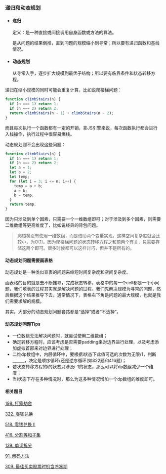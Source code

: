 ### 递归和动态规划

- #### 递归

  定义：是一种直接或间接调用自身函数或方法的算法。

  是从问题的结果倒推，直到问题的规模缩小到寻常；所以要有递归函数和基线情况。

- #### 动态规划

  从寻常入手，逐步扩大规模到最优子结构；所以要有临界条件和状态转移方程。

递归在缩小规模的同时可能会重复计算，比如说爬楼梯问题：

```javascript
function climbStairs(n) {
  if (n === 1) return 1;
  if (n === 2) return 2;
  return climbStairs(n - 1) + climbStairs(n - 2);
}
```

而且每次执行一个函数都有一定的开销，拿JS引擎来说，每次函数执行都会进行入栈操作，执行过程中很容易爆栈。

动态规划则不会出现这些问题：

```javascript
function climbStairs(n) {
  if (n === 1) return 1;
  if (n === 2) return 2;
  let a = 1;
  let b = 2;
  let temp;
  for (let i = 3; i <= n; i++) {
    temp = a + b;
    a = b;
    b = temp;
  }
  return temp;
}
```

因为只涉及到单个因素，只需要一个一维数组即可；对于涉及到多个因素，则需要二维数组等更高维度了，比如说经典的背包问题。

> 爬楼梯没有使用一维数组，而是借助两个变量实现，这样空间复杂度就会比较小，为O(1)。因为爬楼梯问题的状态转移方程之和前两个有关，只需要存储这两个即可。很多时候都可以这样讨巧，但并不是所有的。



#### 动态规划问题需要画表格

动态规划是一种类似查表的问题来缩短时间复杂度和空间复杂度。

画表格的目的就是去不断推导，完成状态转移，表格中的每一个cell都是一个小问题，我们填表的过程其实就是解决问题的过程。我们先解决规模为寻常的问题，然后根据这个结果推导下去，通常情况下，表格右下角是问题的最大规模，也就是我们需要求解的规模。

其实，大部分的动态规划问题套路都是“选择”或者“不选择”。



#### 动态规划问题Tips

- 一位数组无法解决问题时，就尝试使用二维数组；
- 确定转移方程时，应该考虑是否需要padding来对边界进行处理，以及考虑添加虚拟首部来对边界进行处理；
- 二维dp数组中，内层循环中，要根据i状态下此值可选的次数为无限/1，判断______，决定是顺序循环/还是逆序循环(如322题和416题)；
- 若状态转移方程的i的状态只涉及i-1的状态，那么可以将dp数组减少一个维度；
- 当i状态下存在多种情况时，那么为这多种情况增加一个dp数组的维度即可。



#### 相关题目

[198. 打家劫舍](https://leetcode-cn.com/problems/house-robber/)

[322. 零钱兑换](https://leetcode-cn.com/problems/coin-change/)

[518. 零钱兑换 II](https://leetcode-cn.com/problems/coin-change-2/)

[416. 分割等和子集](https://leetcode-cn.com/problems/partition-equal-subset-sum/)

[139. 单词拆分](https://leetcode-cn.com/problems/word-break/)

[91. 解码方法](https://leetcode-cn.com/problems/decode-ways/)

[309. 最佳买卖股票时机含冷冻期](https://leetcode-cn.com/problems/best-time-to-buy-and-sell-stock-with-cooldown/)









